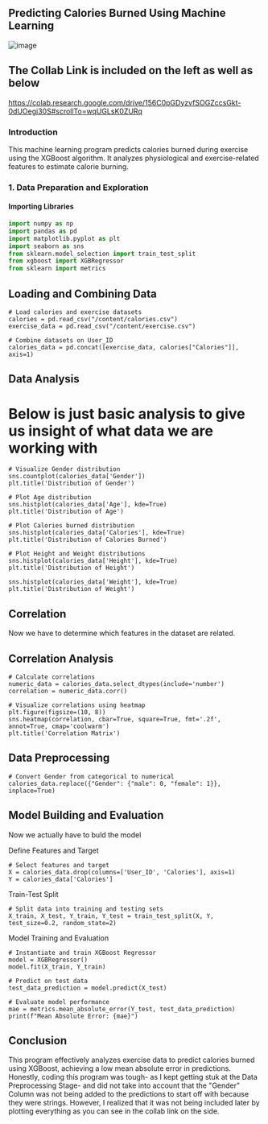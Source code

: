 ## Predicting Calories Burned Using Machine Learning

![image](https://github.com/FaizanDhankwala/CaloriesBurnedPrediction/assets/55712375/e964ee58-6351-4757-8f22-24766c827642)

## The Collab Link is included on the left as well as below
https://colab.research.google.com/drive/156C0pGDyzvfSOGZccsGkt-0dUOegi30S#scrollTo=wqUGLsK0ZURq

### Introduction
This machine learning program predicts calories burned during exercise using the XGBoost algorithm. It analyzes physiological and exercise-related features to estimate calorie burning.

### 1. Data Preparation and Exploration
#### Importing Libraries
```python
import numpy as np
import pandas as pd
import matplotlib.pyplot as plt
import seaborn as sns
from sklearn.model_selection import train_test_split
from xgboost import XGBRegressor
from sklearn import metrics
```
## Loading and Combining Data
```
# Load calories and exercise datasets
calories = pd.read_csv("/content/calories.csv")
exercise_data = pd.read_csv("/content/exercise.csv")

# Combine datasets on User_ID
calories_data = pd.concat([exercise_data, calories["Calories"]], axis=1)
```
## Data Analysis
# Below is just basic analysis to give us insight of what data we are working with
```
# Visualize Gender distribution
sns.countplot(calories_data['Gender'])
plt.title('Distribution of Gender')

# Plot Age distribution
sns.histplot(calories_data['Age'], kde=True)
plt.title('Distribution of Age')

# Plot Calories burned distribution
sns.histplot(calories_data['Calories'], kde=True)
plt.title('Distribution of Calories Burned')

# Plot Height and Weight distributions
sns.histplot(calories_data['Height'], kde=True)
plt.title('Distribution of Height')

sns.histplot(calories_data['Weight'], kde=True)
plt.title('Distribution of Weight')
```

## Correlation
Now we have to determine which features in the dataset are related.

## Correlation Analysis
```
# Calculate correlations
numeric_data = calories_data.select_dtypes(include='number')
correlation = numeric_data.corr()

# Visualize correlations using heatmap
plt.figure(figsize=(10, 8))
sns.heatmap(correlation, cbar=True, square=True, fmt='.2f', annot=True, cmap='coolwarm')
plt.title('Correlation Matrix')
```

## Data Preprocessing
```
# Convert Gender from categorical to numerical
calories_data.replace({"Gender": {"male": 0, "female": 1}}, inplace=True)
```

## Model Building and Evaluation
Now we actually have to buld the model

Define Features and Target
```
# Select features and target
X = calories_data.drop(columns=['User_ID', 'Calories'], axis=1)
Y = calories_data['Calories']
```

Train-Test Split
```
# Split data into training and testing sets
X_train, X_test, Y_train, Y_test = train_test_split(X, Y, test_size=0.2, random_state=2)
```
Model Training and Evaluation
```
# Instantiate and train XGBoost Regressor
model = XGBRegressor()
model.fit(X_train, Y_train)

# Predict on test data
test_data_prediction = model.predict(X_test)

# Evaluate model performance
mae = metrics.mean_absolute_error(Y_test, test_data_prediction)
print(f"Mean Absolute Error: {mae}")
```

## Conclusion
This program effectively analyzes exercise data to predict calories burned using XGBoost, achieving a low mean absolute error in predictions. Honestly, coding this program was tough- as I kept getting stuk at the Data Preprocessing Stage- and did not take into account that the "Gender" Column was not being added to the predictions to start off with because they were strings. However, I realized that it was not being included later by plotting everything as you can see in the collab link on the side.


